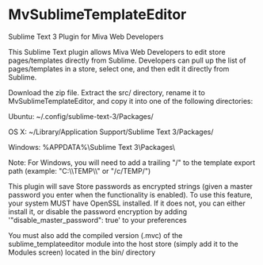 # MvSublimeTemplateEditor
Sublime Text 3 Plugin for Miva Web Developers

This Sublime Text plugin allows Miva Web Developers to edit store pages/templates directly from Sublime.  Developers can pull up the list of pages/templates in a store, select one, and then edit it directly from Sublime.

Download the zip file. Extract the src/ directory, rename it to MvSublimeTemplateEditor, and copy it into one of the following directories:

Ubuntu: ~/.config/sublime-text-3/Packages/

OS X: ~/Library/Application Support/Sublime Text 3/Packages/

Windows: %APPDATA%\Sublime Text 3\Packages\

Note: For Windows, you will need to add a trailing "/" to the template export path (example: "C:\\\\TEMP\\\\" or "/c/TEMP/")

This plugin will save Store passwords as encrypted strings (given a master password you enter when the functionality is enabled). To use this feature, your system MUST have OpenSSL installed. If it does not, you can either install it, or disable the password encryption by adding '"disable_master_password": true' to your preferences

You must also add the compiled version (.mvc) of the sublime_templateeditor module into the host store (simply add it to the Modules screen) located in the bin/ directory
